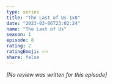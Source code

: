 ```yaml
---
type: series
title: "The Last of Us 1x8"
date: "2023-03-06T23:02:24"
name: "The Last of Us"
season: 1
episode: 8
rating: 2
ratingEmoji: ⭐️⭐️
share: false
---
```


*[No review was written for this episode]*
